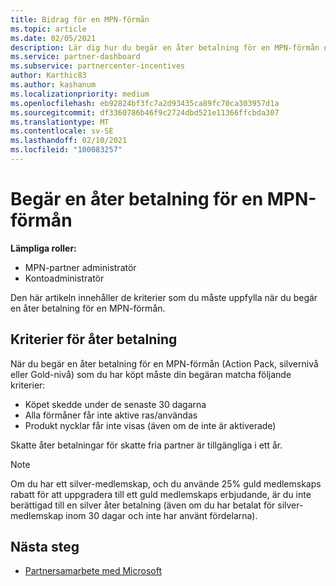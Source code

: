 ```yaml
---
title: Bidrag för en MPN-förmån
ms.topic: article
ms.date: 02/05/2021
description: Lär dig hur du begär en åter betalning för en MPN-förmån och de kriterier som krävs för att vara berättigade.
ms.service: partner-dashboard
ms.subservice: partnercenter-incentives
author: Karthic83
ms.author: kashanum
ms.localizationpriority: medium
ms.openlocfilehash: eb92824bf3fc7a2d93435ca89fc70ca303957d1a
ms.sourcegitcommit: df3360786b46f9c2724dbd521e11366ffcbda307
ms.translationtype: MT
ms.contentlocale: sv-SE
ms.lasthandoff: 02/10/2021
ms.locfileid: "100083257"
---
```

# <a name="request-a-refund-for-an-mpn-benefit"></a>Begär en åter betalning för en MPN-förmån

**Lämpliga roller:**

- MPN-partner administratör
- Kontoadministratör

Den här artikeln innehåller de kriterier som du måste uppfylla när du begär en åter betalning för en MPN-förmån.

## <a name="criteria-for-a-refund"></a>Kriterier för åter betalning
När du begär en åter betalning för en MPN-förmån (Action Pack, silvernivå eller Gold-nivå) som du har köpt måste din begäran matcha följande kriterier:

- Köpet skedde under de senaste 30 dagarna
- Alla förmåner får inte aktive ras/användas
- Produkt nycklar får inte visas (även om de inte är aktiverade)

Skatte åter betalningar för skatte fria partner är tillgängliga i ett år.

>[!NOTE]
>Om du har ett silver-medlemskap, och du använde 25% guld medlemskaps rabatt för att uppgradera till ett guld medlemskaps erbjudande, är du inte berättigad till en silver åter betalning (även om du har betalat för silver-medlemskap inom 30 dagar och inte har använt fördelarna).

## <a name="next-steps"></a>Nästa steg

- [Partnersamarbete med Microsoft](mpn-overview.md)
